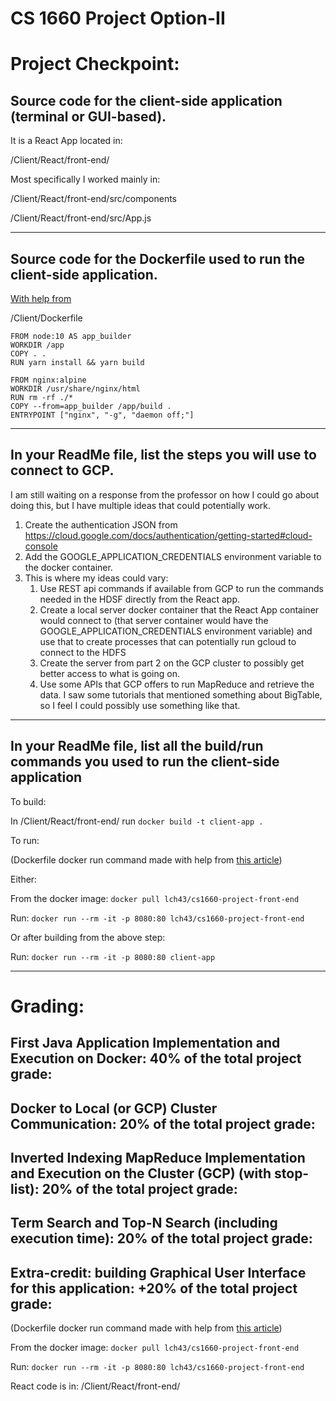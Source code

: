 # CS 1660 Project Option-II

# Project Checkpoint:
## Source code for the client-side application (terminal or GUI-based).
It is a React App located in:

/Client/React/front-end/

Most specifically I worked mainly in:

/Client/React/front-end/src/components

/Client/React/front-end/src/App.js

---

## Source code for the Dockerfile used to run the client-side application.
[With help from](https://typeofnan.dev/how-to-serve-a-react-app-with-nginx-in-docker/)

/Client/Dockerfile

```
FROM node:10 AS app_builder
WORKDIR /app
COPY . .
RUN yarn install && yarn build

FROM nginx:alpine
WORKDIR /usr/share/nginx/html
RUN rm -rf ./*
COPY --from=app_builder /app/build .
ENTRYPOINT ["nginx", "-g", "daemon off;"]
```

---

## In your ReadMe file, list the steps you will use to connect to GCP.
I am still waiting on a response from the professor on how I could go about doing this, but I have multiple ideas that could potentially work.
1. Create the authentication JSON from https://cloud.google.com/docs/authentication/getting-started#cloud-console
2. Add the GOOGLE_APPLICATION_CREDENTIALS environment variable to the docker container.
3. This is where my ideas could vary:
   1. Use REST api commands if available from GCP to run the commands needed in the HDSF directly from the React app.
   2. Create a local server docker container that the React App container would connect to (that server container would have the GOOGLE_APPLICATION_CREDENTIALS environment variable) and use that to create processes that can potentially run gcloud to connect to the HDFS
   3. Create the server from part 2 on the GCP cluster to possibly get better access to what is going on.
   4. Use some APIs that GCP offers to run MapReduce and retrieve the data. I saw some tutorials that mentioned something about BigTable, so I feel I could possibly use something like that.

---

## In your ReadMe file, list all the build/run commands you used to run the client-side application
To build:

In /Client/React/front-end/ run ``` docker build -t client-app . ```

To run:

(Dockerfile docker run command made with help from [this article](https://typeofnan.dev/how-to-serve-a-react-app-with-nginx-in-docker/))

Either:

From the docker image: ``` docker pull lch43/cs1660-project-front-end ```

Run: ``` docker run --rm -it -p 8080:80 lch43/cs1660-project-front-end ```

Or after building from the above step:

Run: ``` docker run --rm -it -p 8080:80 client-app ```

---

# Grading:
## First Java Application Implementation and Execution on Docker: 40% of the total project grade:

## Docker to Local (or GCP) Cluster Communication: 20% of the total project grade:

## Inverted Indexing MapReduce Implementation and Execution on the Cluster (GCP) (with stop-list): 20% of the total project grade:

## Term Search and Top-N Search (including execution time): 20% of the total project grade:

## Extra-credit: building Graphical User Interface for this application: +20% of the total project grade:
(Dockerfile docker run command made with help from [this article](https://typeofnan.dev/how-to-serve-a-react-app-with-nginx-in-docker/))

From the docker image: ``` docker pull lch43/cs1660-project-front-end ```

Run: ``` docker run --rm -it -p 8080:80 lch43/cs1660-project-front-end ```

React code is in: /Client/React/front-end/